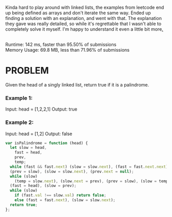 Kinda hard to play around with linked lists, the examples from leetcode end up being defined as arrays and don't iterate the same way.
Ended up finding a solution with an explanation, and went with that. The explanation they gave was really detailed, so while it's regrettable that I wasn't able to completely solve it myself. I'm happy to understand it even a little bit more[.](https://leetcode.com/problems/palindrome-linked-list/discuss/1137027/JS-Python-Java-C%2B%2B-or-Easy-Floyd's-%2B-Reversal-Solution-w-Explanation)

<br /> Runtime: 142 ms, faster than 95.50% of submissions <br />
Memory Usage: 69.8 MB, less than 71.96% of submissions <br />

# PROBLEM

Given the head of a singly linked list, return true if it is a palindrome.

### Example 1:

Input: head = [1,2,2,1]
Output: true

### Example 2:

Input: head = [1,2]
Output: false

```javascript
var isPalindrome = function (head) {
  let slow = head,
    fast = head,
    prev,
    temp;
  while (fast && fast.next) (slow = slow.next), (fast = fast.next.next);
  (prev = slow), (slow = slow.next), (prev.next = null);
  while (slow)
    (temp = slow.next), (slow.next = prev), (prev = slow), (slow = temp);
  (fast = head), (slow = prev);
  while (slow)
    if (fast.val !== slow.val) return false;
    else (fast = fast.next), (slow = slow.next);
  return true;
};
```
